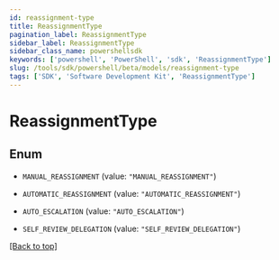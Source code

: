 ```yaml
---
id: reassignment-type
title: ReassignmentType
pagination_label: ReassignmentType
sidebar_label: ReassignmentType
sidebar_class_name: powershellsdk
keywords: ['powershell', 'PowerShell', 'sdk', 'ReassignmentType'] 
slug: /tools/sdk/powershell/beta/models/reassignment-type
tags: ['SDK', 'Software Development Kit', 'ReassignmentType']
---
```



# ReassignmentType

## Enum


* `MANUAL_REASSIGNMENT` (value: `"MANUAL_REASSIGNMENT"`)

* `AUTOMATIC_REASSIGNMENT` (value: `"AUTOMATIC_REASSIGNMENT"`)

* `AUTO_ESCALATION` (value: `"AUTO_ESCALATION"`)

* `SELF_REVIEW_DELEGATION` (value: `"SELF_REVIEW_DELEGATION"`)


[[Back to top]](#) 


